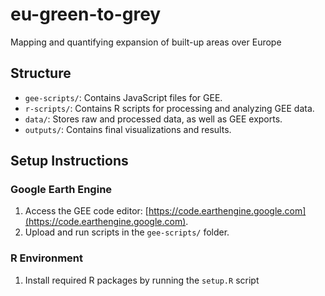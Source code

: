 # eu-green-to-grey
Mapping and quantifying expansion of built-up areas over Europe

## Structure
- `gee-scripts/`: Contains JavaScript files for GEE.
- `r-scripts/`: Contains R scripts for processing and analyzing GEE data.
- `data/`: Stores raw and processed data, as well as GEE exports.
- `outputs/`: Contains final visualizations and results.

## Setup Instructions
### Google Earth Engine
1. Access the GEE code editor: [https://code.earthengine.google.com](https://code.earthengine.google.com).
2. Upload and run scripts in the `gee-scripts/` folder.

### R Environment
1. Install required R packages by running the `setup.R` script
